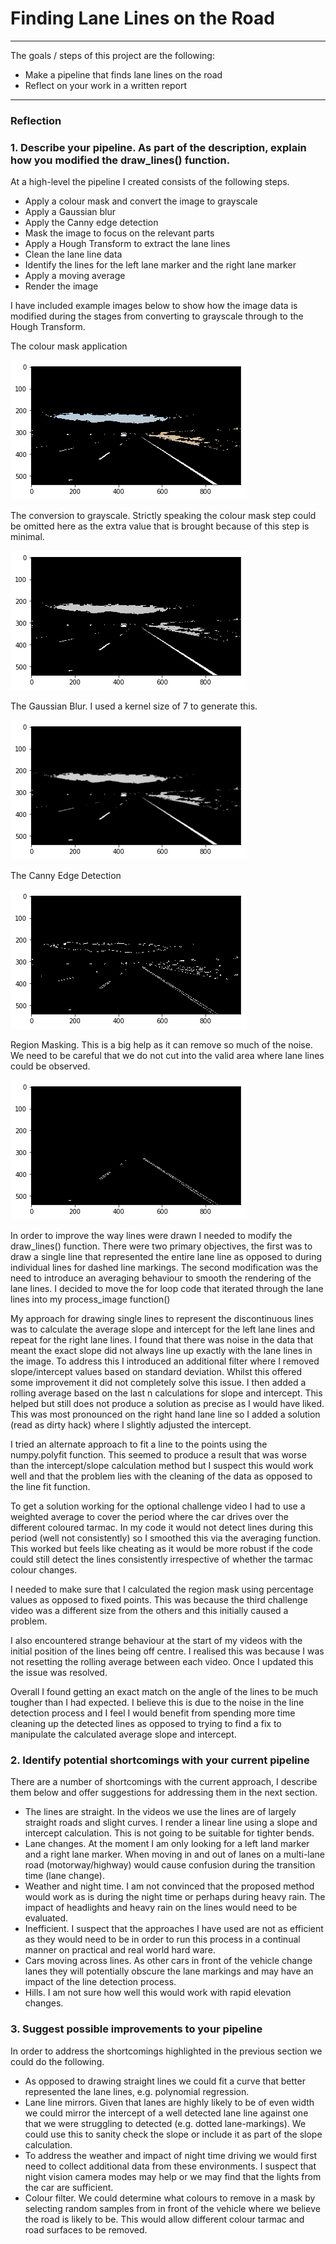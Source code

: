 # **Finding Lane Lines on the Road** 


---

The goals / steps of this project are the following:
* Make a pipeline that finds lane lines on the road
* Reflect on your work in a written report


[//]: # (Image References)

[image1]: ./debug_images/debug-1.png "Colour Mask"
[image2]: ./debug_images/debug-2.png "Grayscale"
[image3]: ./debug_images/debug-3.png "Gaussian Blur"
[image4]: ./debug_images/debug-4.png "Canny Edge Detection"
[image5]: ./debug_images/debug-5.png "Region Masking"
[image6]: ./debug_images/distcon-lines.png "Discontinuous Lines"
[image7]: ./debug_images/solidWhiteRightLines.png "Region Masking error"

---

### Reflection

### 1. Describe your pipeline. As part of the description, explain how you modified the draw_lines() function.

At a high-level the pipeline I created consists of the following steps. 
* Apply a colour mask and convert the image to grayscale
* Apply a Gaussian blur 
* Apply the Canny edge detection
* Mask the image to focus on the relevant parts
* Apply a Hough Transform to extract the lane lines
* Clean the lane line data
* Identify the lines for the left lane marker and the right lane marker
* Apply a moving average
* Render the image

I have included example images below to show how the image data is modified during the stages from converting to grayscale through to the Hough Transform. 

The colour mask application

![alt text][image1]

The conversion to grayscale. Strictly speaking the colour mask step could be omitted here as the extra value that is brought because of this step is minimal. 

![alt text][image2]

The Gaussian Blur. I used a kernel size of 7 to generate this. 

![alt text][image3]

The Canny Edge Detection

![alt text][image4]

Region Masking. This is a big help as it can remove so much of the noise. We need to be careful that we do not cut into the valid area where lane lines could be observed. 

![alt text][image5]



In order to improve the way lines were drawn I needed to modify the draw_lines() function. There were two primary objectives, the first was to draw a single line that represented the entire lane line as opposed to during individual lines for dashed line markings. The second modification was the need to introduce an averaging behaviour to smooth the rendering of the lane lines. I decided to move the for loop code that iterated through the lane lines into my process_image function()

My approach for drawing single lines to represent the discontinuous lines was to calculate the average slope and intercept for the left lane lines and repeat for the right lane lines. I found that there was noise in the data that meant the exact slope did not always line up exactly with the lane lines in the image. To address this I introduced an additional filter where I removed slope/intercept values based on standard deviation. Whilst this offered some improvement it did not completely solve this issue. I then added a rolling average based on the last n calculations for slope and intercept. This helped but still does not produce a solution as precise as I would have liked. This was most pronounced on the right hand lane line so I added a solution (read as dirty hack) where I slightly adjusted the intercept.

I tried an alternate approach to fit a line to the points using the numpy.polyfit function. This seemed to produce a result that was worse than the intercept/slope calculation method but I suspect this would work well and that the problem lies with the cleaning of the data as opposed to the line fit function. 

To get a solution working for the optional challenge video I had to use a weighted average to cover the period where the car drives over the different coloured tarmac. In my code it would not detect lines during this period (well not consistently) so I smoothed this via the averaging function. This worked but feels like cheating as it would be more robust if the code could still detect the lines consistently irrespective of whether the tarmac colour changes. 

I needed to make sure that I calculated the region mask using percentage values as opposed to fixed points. This was because the third challenge video was a different size from the others and this initially caused a problem. 

I also encountered strange behaviour at the start of my videos with the initial position of the lines being off centre. I realised this was because I was not resetting the rolling average between each video. Once I updated this the issue was resolved. 

Overall I found getting an exact match on the angle of the lines to be much tougher than I had expected. I believe this is due to the noise in the line detection process and I feel I would benefit from spending more time cleaning up the detected lines as opposed to trying to find a fix to manipulate the calculated average slope and intercept. 

### 2. Identify potential shortcomings with your current pipeline


There are a number of shortcomings with the current approach, I describe them below and offer suggestions for addressing them in the next section. 

* The lines are straight. In the videos we use the lines are of largely straight roads and slight curves. I render a linear line using a slope and intercept calculation. This is not going to be suitable for tighter bends.
* Lane changes. At the moment I am only looking for a left land marker and a right lane marker. When moving in and out of lanes on a multi-lane road (motorway/highway) would cause confusion during the transition time (lane change).
* Weather and night time. I am not convinced that the proposed method would work as is during the night time or perhaps during heavy rain. The impact of headlights and heavy rain on the lines would need to be evaluated. 
* Inefficient. I suspect that the approaches I have used are not as efficient as they would need to be in order to run this process in a continual  manner on practical and real world hard ware. 
* Cars moving across lines. As other cars in front of the vehicle change lanes they will potentially obscure the lane markings and may have an impact of the line detection process. 
* Hills. I am not sure how well this would work with rapid elevation changes.

### 3. Suggest possible improvements to your pipeline

In order to address the shortcomings highlighted in the previous section we could do the following.

* As opposed to drawing straight lines we could fit a curve that better represented the lane lines, e.g. polynomial regression. 
* Lane line mirrors. Given that lanes are highly likely to be of even width we could mirror the intercept of a well detected lane line against one that we were struggling to detected (e.g. dotted lane-markings). We could use this to sanity check the slope or include it as part of the slope calculation. 
* To address the weather and impact of night time driving we would first need to collect additional data from these environments. I suspect that night vision camera modes may help or we may find that the lights from the car are sufficient.
* Colour filter. We could determine what colours to remove in a mask by selecting random samples from in front of the vehicle where we believe the road is likely to be. This would allow different colour tarmac and road surfaces to be removed. 

